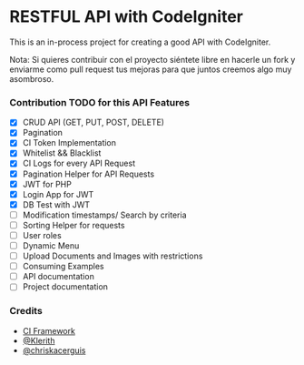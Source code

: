 # RESTFUL API with CodeIgniter

This is an in-process project for creating a good API with CodeIgniter.

Nota: 
Si quieres contribuir con el proyecto siéntete libre en hacerle un fork y enviarme como pull request tus mejoras para que juntos creemos algo muy asombroso.

### Contribution TODO for this API Features

- [x] CRUD API (GET, PUT, POST, DELETE)
- [x] Pagination
- [x] CI Token Implementation
- [x] Whitelist && Blacklist
- [x] CI Logs for every API Request
- [x] Pagination Helper for API Requests
- [x] JWT for PHP
- [x] Login App for JWT
- [x] DB Test with JWT
- [ ] Modification timestamps/ Search by criteria
- [ ] Sorting Helper for requests
- [ ] User roles
- [ ] Dynamic Menu
- [ ] Upload Documents and Images with restrictions
- [ ] Consuming Examples
- [ ] API documentation
- [ ] Project documentation

### Credits
* [CI Framework](https://codeigniter.com/)
* [@Klerith](https://github.com/Klerith)
* [@chriskacerguis](https://github.com/chriskacerguis/codeigniter-restserver)
